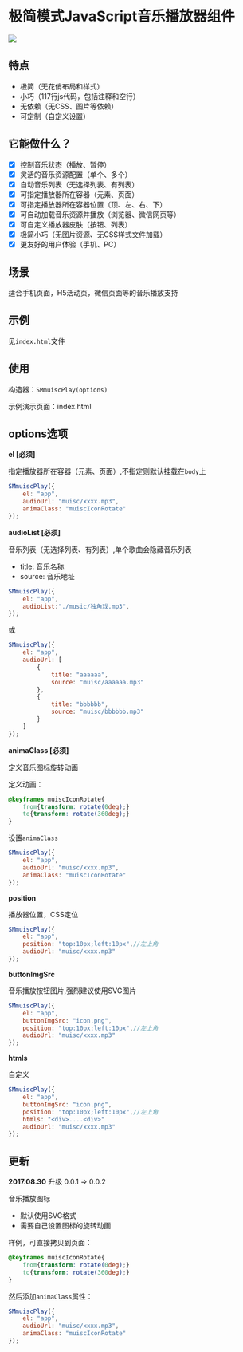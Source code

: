 # 极简模式JavaScript音乐播放器组件

[![](https://badge.juejin.im/entry/592e8dd0ac502e006ca0d715/likes.svg?style=flat-square)](https://juejin.im/entry/592e8dd0ac502e006ca0d715/detail)

## 特点
- 极简（无花俏布局和样式）
- 小巧（117行js代码，包括注释和空行）
- 无依赖（无CSS、图片等依赖）
- 可定制（自定义设置）

## 它能做什么？
- [X] 控制音乐状态（播放、暂停）
- [X] 灵活的音乐资源配置（单个、多个）
- [X] 自动音乐列表（无选择列表、有列表）
- [X] 可指定播放器所在容器（元素、页面）
- [X] 可指定播放器所在容器位置（顶、左、右、下）
- [X] 可自动加载音乐资源并播放（浏览器、微信网页等）
- [X] 可自定义播放器皮肤（按钮、列表）
- [X] 极简小巧（无图片资源、无CSS样式文件加载）
- [X] 更友好的用户体验（手机、PC）

## 场景

适合手机页面，H5活动页，微信页面等的音乐播放支持

## 示例
见`index.html`文件

## 使用

构造器：`SMmuiscPlay(options)`

示例演示页面：index.html

## options选项

**el [必须]** 

指定播放器所在容器（元素、页面）,不指定则默认挂载在`body`上
```js
SMmuiscPlay({
    el: "app",
    audioUrl: "muisc/xxxx.mp3",
    animaClass: "muiscIconRotate"
});
```

**audioList [必须]**

音乐列表（无选择列表、有列表）,单个歌曲会隐藏音乐列表
- title: 音乐名称
- source: 音乐地址

```js
SMmuiscPlay({
    el: "app",
    audioList:"./music/独角戏.mp3",
});
```
或
```js
SMmuiscPlay({
    el: "app",
    audioUrl: [
        {
            title: "aaaaaa",
            source: "muisc/aaaaaa.mp3"
        },
        {
            title: "bbbbbb",
            source: "muisc/bbbbbb.mp3"
        }
    ]
});
```

**animaClass [必须]**

定义音乐图标旋转动画

定义动画：
```css
@keyframes muiscIconRotate{
    from{transform: rotate(0deg);}
    to{transform: rotate(360deg);}
}
```
设置`animaClass`
```js
SMmuiscPlay({
    el: "app",
    audioUrl: "muisc/xxxx.mp3",
    animaClass: "muiscIconRotate"
});
```

**position**

播放器位置，CSS定位  
```js
SMmuiscPlay({
    el: "app",
    position: "top:10px;left:10px",//左上角
    audioUrl: "muisc/xxxx.mp3"
});
```

**buttonImgSrc**

音乐播放按钮图片,强烈建议使用SVG图片
```js
SMmuiscPlay({
    el: "app",
    buttonImgSrc: "icon.png",
    position: "top:10px;left:10px",//左上角
    audioUrl: "muisc/xxxx.mp3"
});
```

**htmls**

自定义
```js
SMmuiscPlay({
    el: "app",
    buttonImgSrc: "icon.png",
    position: "top:10px;left:10px",//左上角
    htmls: "<div>....<div>"
    audioUrl: "muisc/xxxx.mp3"
});
```

## 更新

**2017.08.30**
升级 0.0.1 => 0.0.2

音乐播放图标
- 默认使用SVG格式
- 需要自己设置图标的旋转动画 

样例，可直接拷贝到页面：
```css
@keyframes muiscIconRotate{
    from{transform: rotate(0deg);}
    to{transform: rotate(360deg);}
}
```
然后添加`animaClass`属性：
```js
SMmuiscPlay({
    el: "app",
    audioUrl: "muisc/xxxx.mp3",
    animaClass: "muiscIconRotate"
});
```